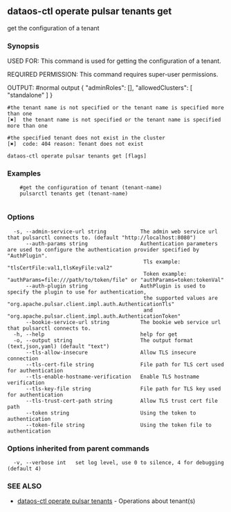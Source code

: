 ## dataos-ctl operate pulsar tenants get

get the configuration of a tenant

### Synopsis

USED FOR:
    This command is used for getting the configuration of a tenant.

REQUIRED PERMISSION:
    This command requires super-user permissions.

OUTPUT:
    #normal output
    {
      "adminRoles": [],
      "allowedClusters": [
        "standalone"
      ]
    }

    #the tenant name is not specified or the tenant name is specified more than one
    [✖]  the tenant name is not specified or the tenant name is specified more than one

    #the specified tenant does not exist in the cluster
    [✖]  code: 404 reason: Tenant does not exist



```
dataos-ctl operate pulsar tenants get [flags]
```

### Examples

```
    #get the configuration of tenant (tenant-name)
    pulsarctl tenants get (tenant-name)


```

### Options

```
  -s, --admin-service-url string           The admin web service url that pulsarctl connects to. (default "http://localhost:8080")
      --auth-params string                 Authentication parameters are used to configure the authentication provider specified by "AuthPlugin".
                                            Tls example: "tlsCertFile:val1,tlsKeyFile:val2"
                                            Token example: "authParams=file:///path/to/token/file" or "authParams=token:tokenVal"
      --auth-plugin string                 AuthPlugin is used to specify the plugin to use for authentication,
                                            the supported values are "org.apache.pulsar.client.impl.auth.AuthenticationTls"
                                            and "org.apache.pulsar.client.impl.auth.AuthenticationToken"
      --bookie-service-url string          The bookie web service url that pulsarctl connects to.
  -h, --help                               help for get
  -o, --output string                      The output format (text,json,yaml) (default "text")
      --tls-allow-insecure                 Allow TLS insecure connection
      --tls-cert-file string               File path for TLS cert used for authentication
      --tls-enable-hostname-verification   Enable TLS hostname verification
      --tls-key-file string                File path for TLS key used for authentication
      --tls-trust-cert-path string         Allow TLS trust cert file path
      --token string                       Using the token to authentication
      --token-file string                  Using the token file to authentication
```

### Options inherited from parent commands

```
  -v, --verbose int   set log level, use 0 to silence, 4 for debugging (default 4)
```

### SEE ALSO

* [dataos-ctl operate pulsar tenants](dataos-ctl_operate_pulsar_tenants.md)	 - Operations about tenant(s)

